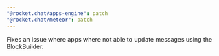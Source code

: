 ```yaml
---
"@rocket.chat/apps-engine": patch
"@rocket.chat/meteor": patch
---
```


Fixes an issue where apps where not able to update messages using the BlockBuilder.
